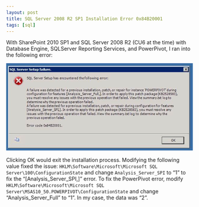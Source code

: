 ```yaml
---
layout: post
title: SQL Server 2008 R2 SP1 Installation Error 0x84B20001
tags: [sql]
---
```


With SharePoint 2010 SP1 and SQL Server 2008 R2 (CU6 at the time) with Database Engine, SQLServer Reporting Services, and PowerPivot, I ran into the following error:

![clip_image00263](/assets/images/2011/07/clip_image00263.jpg)

Clicking OK would exit the installation process.  Modifying the following value fixed the issue:
`HKLM\Software\Microsoft\Microsoft SQL Server\100\ConfigurationState` and change `Analysis_Server_SPI` to “1” to fix the “[Analysis_Server_SPI,]” error.  To fix the PowerPivot error, modify `HKLM\Software\Microsoft\Microsoft SQL Server\MSAS10_50.POWERPIVOT\ConfigurationState` and change “Analysis_Server_Full” to “1”.  In my case, the data was “2”.